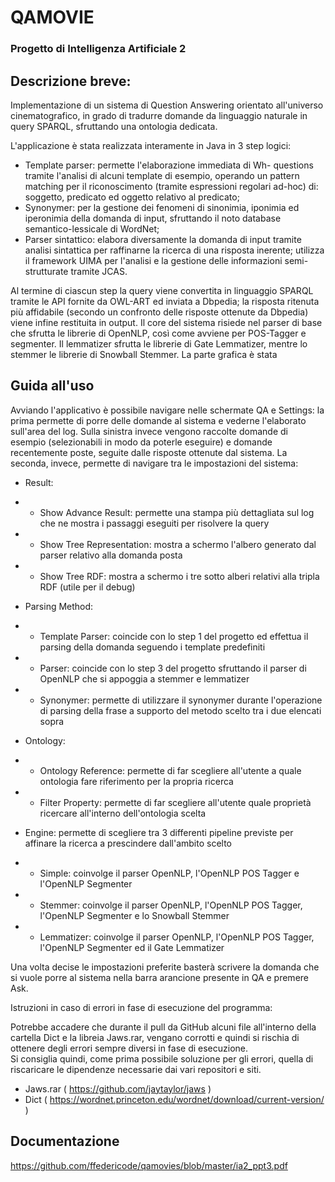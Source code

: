 # QAMOVIE
### Progetto di Intelligenza Artificiale 2

## Descrizione breve:

Implementazione di un sistema di Question Answering orientato all'universo cinematografico, in grado di tradurre domande da linguaggio naturale in query SPARQL, sfruttando una ontologia dedicata.

L'applicazione è stata realizzata interamente in Java in 3 step logici:
- Template parser: permette l'elaborazione immediata di Wh- questions tramite l'analisi di alcuni template di esempio, operando un pattern matching per il riconoscimento (tramite espressioni regolari ad-hoc) di: soggetto, predicato ed oggetto relativo al predicato; 
- Synonymer: per la gestione dei fenomeni di sinonimia, iponimia ed iperonimia della domanda di input, sfruttando il noto database semantico-lessicale di WordNet;
- Parser sintattico: elabora diversamente la domanda di input tramite analisi sintattica per raffinarne la ricerca di una risposta inerente; utilizza il framework UIMA per l'analisi e la gestione delle informazioni semi-strutturate tramite JCAS.

Al termine di ciascun step la query viene convertita in linguaggio SPARQL tramite le API fornite da OWL-ART ed inviata a Dbpedia; la risposta ritenuta più affidabile (secondo un confronto delle risposte ottenute da Dbpedia) viene infine restituita in output.
Il core del sistema risiede nel parser di base che sfrutta le librerie di OpenNLP, così come avviene per POS-Tagger e segmenter. Il lemmatizer sfrutta le librerie di Gate Lemmatizer, mentre lo stemmer le librerie di Snowball Stemmer.
La parte grafica è stata 

## Guida all'uso

Avviando l'applicativo è possibile navigare nelle schermate QA e Settings: la prima permette di porre delle domande al sistema e vederne l'elaborato sull'area del log. Sulla sinistra invece vengono raccolte domande di esempio (selezionabili in modo da poterle eseguire) e domande recentemente poste, seguite dalle risposte ottenute dal sistema. La seconda, invece, permette di navigare tra le impostazioni del sistema:

- Result:
- - Show Advance Result: permette una stampa più dettagliata sul log che ne mostra i passaggi eseguiti per risolvere la query
- - Show Tree Representation: mostra a schermo l'albero generato dal parser relativo alla domanda posta
- - Show Tree RDF: mostra a schermo i tre sotto alberi relativi alla tripla RDF (utile per il debug)

- Parsing Method:
- - Template Parser: coincide con lo step 1 del progetto ed effettua il parsing della domanda seguendo i template predefiniti
- - Parser: coincide con lo step 3 del progetto sfruttando il parser di OpenNLP che si appoggia a stemmer e lemmatizer
- - Synonymer: permette di utilizzare il synonymer durante l'operazione di parsing della frase a supporto del metodo scelto tra i due elencati sopra

- Ontology:
- - Ontology Reference: permette di far scegliere all'utente a quale ontologia fare riferimento per la propria ricerca
- - Filter Property: permette di far scegliere all'utente quale proprietà ricercare all'interno dell'ontologia scelta

- Engine: permette di scegliere tra 3 differenti pipeline previste per affinare la ricerca a prescindere dall'ambito scelto
- - Simple: coinvolge il parser OpenNLP, l'OpenNLP POS Tagger e l'OpenNLP Segmenter
- - Stemmer: coinvolge il parser OpenNLP, l'OpenNLP POS Tagger, l'OpenNLP Segmenter e lo Snowball Stemmer
- - Lemmatizer: coinvolge il parser OpenNLP, l'OpenNLP POS Tagger, l'OpenNLP Segmenter ed il Gate Lemmatizer

Una volta decise le impostazioni preferite basterà scrivere la domanda che si vuole porre al sistema nella barra arancione presente in QA e premere Ask.

Istruzioni in caso di errori in fase di esecuzione del programma:

Potrebbe accadere che durante il pull da GitHub alcuni file all'interno della cartella Dict e la libreia Jaws.rar, vengano corrotti e quindi si rischia di ottenere degli errori sempre diversi in fase di esecuzione.    
Si consiglia quindi, come prima possibile soluzione per gli errori, quella di riscaricare le dipendenze necessarie dai vari repositori e siti.

- Jaws.rar ( https://github.com/jaytaylor/jaws )
- Dict ( https://wordnet.princeton.edu/wordnet/download/current-version/ )

## Documentazione
https://github.com/ffedericode/qamovies/blob/master/ia2_ppt3.pdf
